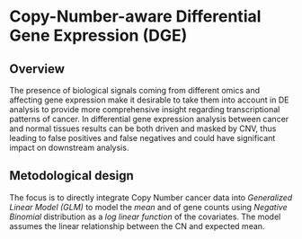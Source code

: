 # Copy-Number-aware Differential Gene Expression (DGE)

## Overview

The presence of biological signals coming from different omics and affecting gene expression make it
desirable to take them into account in DE analysis to provide more comprehensive insight regarding
transcriptional patterns of cancer. In differential gene expression analysis between cancer and normal tissues results can be both driven and masked by CNV, thus leading to false positives and false negatives and could have significant impact on downstream analysis.


## Metodological design
The focus is to directly integrate Copy Number cancer data into  *Generalized Linear Model (GLM)* to model the *mean* and of gene counts using *Negative Binomial* distribution as a *log linear function* of the covariates. The model assumes the linear relationship between the CN and expected mean.


